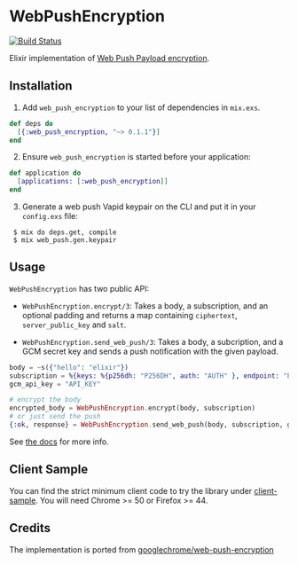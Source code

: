 # WebPushEncryption

[![Build Status](https://travis-ci.org/tuvistavie/elixir-web-push-encryption.svg?branch=master)](https://travis-ci.org/tuvistavie/elixir-web-push-encryption)

Elixir implementation of [Web Push Payload encryption](https://developers.google.com/web/updates/2016/03/web-push-encryption?hl=en).

## Installation

1. Add `web_push_encryption` to your list of dependencies in `mix.exs`.

  ```elixir
  def deps do
    [{:web_push_encryption, "~> 0.1.1"}]
  end
  ```

2. Ensure `web_push_encryption` is started before your application:

  ```elixir
  def application do
    [applications: [:web_push_encryption]]
  end
  ```

3. Generate a web push Vapid keypair on the CLI and put it in your `config.exs` file:

```
 $ mix do deps.get, compile
 $ mix web_push.gen.keypair
```

## Usage

`WebPushEncryption` has two public API:

* `WebPushEncryption.encrypt/3`: Takes a body, a subscription, and an optional padding and returns a map containing `ciphertext`, `server_public_key` and `salt`.

* `WebPushEncryption.send_web_push/3`: Takes a body, a subcription, and a GCM secret key and sends a push notification with the given payload.

```elixir
body = ~s({"hello": "elixir"})
subscription = %{keys: %{p256dh: "P256DH", auth: "AUTH" }, endpoint: "ENDPOINT"}
gcm_api_key = "API_KEY"

# encrypt the body
encrypted_body = WebPushEncryption.encrypt(body, subscription)
# or just send the push
{:ok, response} = WebPushEncryption.send_web_push(body, subscription, gcm_api_key)
```

See [the docs](https://hexdocs.pm/web_push_encryption) for more info.

## Client Sample

You can find the strict minimum client code to try the library under [client-sample](./client-sample/).
You will need Chrome >= 50 or Firefox >= 44.

## Credits

The implementation is ported from [googlechrome/web-push-encryption](https://github.com/GoogleChrome/web-push-encryption)
